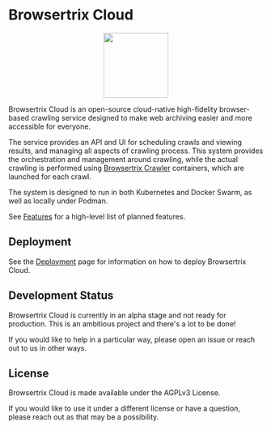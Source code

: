 # Browsertrix Cloud

<p align="center"><img src="/frontend/assets/btrix-cloud.svg" width="128" height="128"></p>

Browsertrix Cloud is an open-source cloud-native high-fidelity browser-based crawling service designed
to make web archiving easier and more accessible for everyone.

The service provides an API and UI for scheduling crawls and viewing results,
and managing all aspects of crawling process. This system provides the orchestration and management around crawling,
while the actual crawling is performed using
[Browsertrix Crawler](https://github.com/webrecorder/browsertrix-crawler) containers, which are launched for each crawl.

The system is designed to run in both Kubernetes and Docker Swarm, as well as locally under Podman.

See [Features](https://browsertrix.cloud/features) for a high-level list of planned features.

## Deployment

See the [Deployment](Deployment.md) page for information on how to deploy Browsertrix Cloud.


## Development Status

Browsertrix Cloud is currently in an alpha stage and not ready for production. This is an ambitious project and there's a lot to be done!

If you would like to help in a particular way, please open an issue or reach out to us in other ways.

## License

Browsertrix Cloud is made available under the AGPLv3 License.

If you would like to use it under a different license or have a question, please reach out as that may be a possibility.


